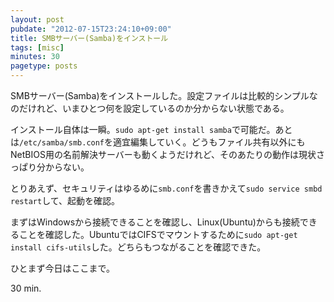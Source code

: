 ```yaml
---
layout: post
pubdate: "2012-07-15T23:24:10+09:00"
title: SMBサーバー(Samba)をインストール
tags: [misc]
minutes: 30
pagetype: posts
---
```

SMBサーバー(Samba)をインストールした。設定ファイルは比較的シンプルなのだけれど、いまひとつ何を設定しているのか分からない状態である。

インストール自体は一瞬。`sudo apt-get install samba`で可能だ。あとは`/etc/samba/smb.conf`を適宜編集していく。どうもファイル共有以外にもNetBIOS用の名前解決サーバーも動くようだけれど、そのあたりの動作は現状さっぱり分からない。

とりあえず、セキュリティはゆるめに`smb.conf`を書きかえて`sudo service smbd restart`して、起動を確認。

まずはWindowsから接続できることを確認し、Linux(Ubuntu)からも接続できることを確認した。UbuntuではCIFSでマウントするために`sudo apt-get install cifs-utils`した。どちらもつながることを確認できた。

ひとまず今日はここまで。

30 min.
